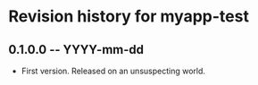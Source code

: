 # Revision history for myapp-test

## 0.1.0.0 -- YYYY-mm-dd

* First version. Released on an unsuspecting world.
